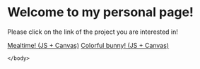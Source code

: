 <html>
	<body>
		<h1>Welcome to my personal page! </h1>
		<p>Please click on the link of the project you are interested in!</p>
		<a href="https://vickipataki.github.io/javascript/JS003-meal-canvas.html">Mealtime! (JS + Canvas)</a>
		<a href="https://vickipataki.github.io/javascript/js004-bunny.html">Colorful bunny! (JS + Canvas)</a>

	</body>
</html>
